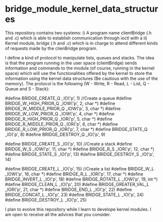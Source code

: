 # bridge_module_kernel_data_structures
This repository contains two systems: i) A program name clientBridge (.h and .c) which is able to establish communication through ioctl with a
ii) Kernel module, bridge (.h and .c) which is in charge to attend different kinds of requests made by the clienBridge program.

I define a kind of protocol to manipulate lists, queues and stacks. The idea is that the program running in the user space (clientBridge)
sends information and commands to the module (of course, running in the kernel space) which will use the functionalities offered by the kernel to store the
information using the kernel data structures (Be cautious with the use of the memory). The protocol is the following (W - Write, R - Read, L - List,
Q - Queue and S - Stack):

#define BRIDGE_CREATE_Q _IO('p', 1)                     //Create a queue
#define BRIDGE_W_HIGH_PRIOR_Q _IOW('p', 2, char *)
#define BRIDGE_W_MIDDLE_PRIOR_Q _IOW('p', 3, char *)
#define BRIDGE_W_LOW_PRIOR_Q _IOW('p', 4, char *)
#define BRIDGE_R_HIGH_PRIOR_Q _IOR('p', 5, char *)
#define BRIDGE_R_MIDDLE_PRIOR_Q _IOR('p', 6, char *)
#define BRIDGE_R_LOW_PRIOR_Q _IOR('p', 7, char *)
#define BRIDGE_STATE_Q _IO('p', 8)
#define BRIDGE_DESTROY_Q _IO('p', 9)

#define BRIDGE_CREATE_S _IO('p', 10)                    //Create a stack
#define BRIDGE_W_S _IOW('p', 11, char *)
#define BRIDGE_R_S _IOR('p', 12, char *)
#define BRIDGE_STATE_S _IO('p', 13)
#define BRIDGE_DESTROY_S _IO('p', 14)

#define BRIDGE_CREATE_L _IO('p', 15)                    //Create a list
#define BRIDGE_W_L _IOW('p', 16, char *)
#define BRIDGE_R_L _IOR('p', 17, char *)
#define BRIDGE_INVERT_L _IO('p', 18)
#define BRIDGE_ROTATE_L _IOW('p', 19, int *)
#define BRIDGE_CLEAN_L _IO('p', 20)
#define BRIDGE_GREATER_VAL_L _IOR('p', 21, char *)
#define BRIDGE_END_L _IO('p', 22)
#define BRIDGE_CONCAT_L _IO('p', 23)
#define BRIDGE_STATE_L _IO('p', 24)
#define BRIDGE_DESTROY_L _IO('p', 25)


I plan to evolve this repository while I learn to develope kernel modules. I am open to receive all the advices that you consider.
